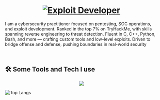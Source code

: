 <h1 align="center">
  <a href="https://git.io/typing-svg">
    <img src="https://readme-typing-svg.herokuapp.com/?lines=Exploit%20Developer&font=Fira%20Code&center=true&width=440&height=45&vCenter=true&size=22" alt="Exploit Developer">
  </a>
</h1>

I am a cybersecurity practitioner focused on pentesting, SOC operations, and exploit development.
Ranked in the top 7% on TryHackMe, with skills spanning reverse engineering to threat detection.
Fluent in C, C++, Python, Bash, and more — crafting custom tools and low-level exploits.
Driven to bridge offense and defense, pushing boundaries in real-world security

<br>
<p align="center">
</p>

## ️🛠️ Some Tools and Tech I use



<p align="center">
  <a href="https://skillicons.dev">
   <img src="https://skillicons.dev/icons?i=c,cpp,python,java,linux,bash,cmd,vscode,html,js,php,github,kali,powershell,nmap,burpsuite,wireshark,metasploit,sqlite&perline=2" />

  </a>
</p>


![Top Langs](https://github-readme-stats.vercel.app/api/top-langs/?username=FajrJauhar&theme=vue&count_private=true&show_icons=true&layout=compact)

